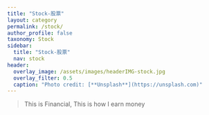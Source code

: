 ```yaml
---
title: "Stock-股票"
layout: category
permalink: /stock/
author_profile: false
taxonomy: Stock
sidebar:
  title: "Stock-股票"
  nav: stock
header:
  overlay_image: /assets/images/headerIMG-stock.jpg
  overlay_filter: 0.5
  caption: "Photo credit: [**Unsplash**](https://unsplash.com)"
---
```


>This is Financial, 
>This is how I earn money
<!--stackedit_data:
eyJoaXN0b3J5IjpbLTE4Mzk2NDk5NTQsLTEwNjU1MTYxNTYsNz
QzNzU2MTc2LC01ODE1NzI2NTMsLTE4MTc4NTM1MzBdfQ==
-->